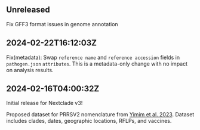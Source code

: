 ## Unreleased

Fix GFF3 format issues in genome annotation


## 2024-02-22T16:12:03Z

Fix(metadata): Swap `reference name` and `reference accession` fields in `pathogen.json` `attributes`. This is a metadata-only change with no impact on analysis results.

## 2024-02-16T04:00:32Z

Initial release for Nextclade v3!

Proposed dataset for PRRSV2 nomenclature from [Yimim et al. 2023](https://doi.org/10.1128/spectrum.02916-23). Dataset includes clades, dates, geographic locations,
RFLPs, and vaccines.
